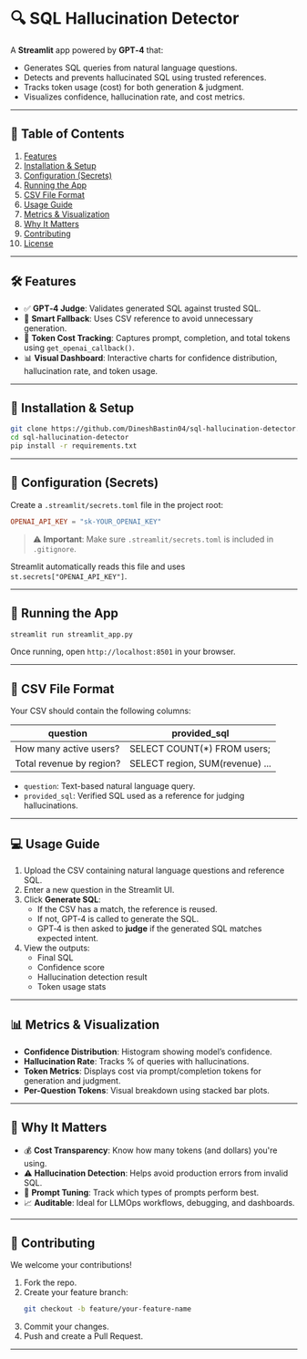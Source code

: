 # 🔍 SQL Hallucination Detector

A **Streamlit** app powered by **GPT‑4** that:
- Generates SQL queries from natural language questions.
- Detects and prevents hallucinated SQL using trusted references.
- Tracks token usage (cost) for both generation & judgment.
- Visualizes confidence, hallucination rate, and cost metrics.

---

## 📌 Table of Contents
1. [Features](#️-features)  
2. [Installation & Setup](#installation--setup)  
3. [Configuration (Secrets)](#configuration-secrets)  
4. [Running the App](#running-the-app)  
5. [CSV File Format](#csv-file-format)  
6. [Usage Guide](#usage-guide)  
7. [Metrics & Visualization](#metrics--visualization)  
8. [Why It Matters](#why-it-matters)  
9. [Contributing](#contributing)  
10. [License](#license)  

---

## 🛠️ Features

- ✅ **GPT‑4 Judge**: Validates generated SQL against trusted SQL.
- 🎯 **Smart Fallback**: Uses CSV reference to avoid unnecessary generation.
- 💸 **Token Cost Tracking**: Captures prompt, completion, and total tokens using `get_openai_callback()`.
- 📊 **Visual Dashboard**: Interactive charts for confidence distribution, hallucination rate, and token usage.

---

## 🧰 Installation & Setup

```bash
git clone https://github.com/DineshBastin04/sql-hallucination-detector.git
cd sql-hallucination-detector
pip install -r requirements.txt
```

---

## 🔐 Configuration (Secrets)

Create a `.streamlit/secrets.toml` file in the project root:

```toml
OPENAI_API_KEY = "sk-YOUR_OPENAI_KEY"
```

> ⚠️ **Important**: Make sure `.streamlit/secrets.toml` is included in `.gitignore`.

Streamlit automatically reads this file and uses `st.secrets["OPENAI_API_KEY"]`.

---

## 🚀 Running the App

```bash
streamlit run streamlit_app.py
```

Once running, open `http://localhost:8501` in your browser.

---

## 📁 CSV File Format

Your CSV should contain the following columns:

| question                  | provided_sql                     |
|---------------------------|----------------------------------|
| How many active users?    | SELECT COUNT(*) FROM users;      |
| Total revenue by region?  | SELECT region, SUM(revenue) ...  |

- `question`: Text-based natural language query.
- `provided_sql`: Verified SQL used as a reference for judging hallucinations.

---

## 💻 Usage Guide

1. Upload the CSV containing natural language questions and reference SQL.
2. Enter a new question in the Streamlit UI.
3. Click **Generate SQL**:
   - If the CSV has a match, the reference is reused.
   - If not, GPT‑4 is called to generate the SQL.
   - GPT‑4 is then asked to **judge** if the generated SQL matches expected intent.
4. View the outputs:
   - Final SQL
   - Confidence score
   - Hallucination detection result
   - Token usage stats

---

## 📊 Metrics & Visualization

- **Confidence Distribution**: Histogram showing model’s confidence.
- **Hallucination Rate**: Tracks % of queries with hallucinations.
- **Token Metrics**: Displays cost via prompt/completion tokens for generation and judgment.
- **Per-Question Tokens**: Visual breakdown using stacked bar plots.

---

## 🤔 Why It Matters

- 💰 **Cost Transparency**: Know how many tokens (and dollars) you're using.
- ⚠️ **Hallucination Detection**: Helps avoid production errors from invalid SQL.
- 🧪 **Prompt Tuning**: Track which types of prompts perform best.
- 📈 **Auditable**: Ideal for LLMOps workflows, debugging, and dashboards.

---

## 🤝 Contributing

We welcome your contributions!

1. Fork the repo.
2. Create your feature branch:
   ```bash
   git checkout -b feature/your-feature-name
   ```
3. Commit your changes.
4. Push and create a Pull Request.

---


